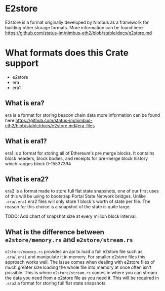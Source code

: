 # E2store

E2store is a format originally developed by Nimbus as a framework for building other storage formats. More information can be found here https://github.com/status-im/nimbus-eth2/blob/stable/docs/e2store.md


# What formats does this Crate support
- e2store
- era
- era1

## What is era?
era is a format for storing beacon chain data more information can be found here https://github.com/status-im/nimbus-eth2/blob/stable/docs/e2store.md#era-files

## What is era1?

era1 is a format for storing all of Ethereum's pre merge blocks. It contains block headers, block bodies, and receipts for pre-merge block history which ranges block 0-15537394

## What is era2?

era2 is a format made to store full flat state snapshots, one of our first uses of this will be using to bootstrap Portal State Network bridges. Unlike `.era`/`.era1` era2 files will only store 1 block's worth of state per file. The reason for this choice is a snapshot of the state is quite large.

TODO: Add chart of snapshot size at every million block interval.

## What is the difference between `e2store/memory.rs` and `e2store/stream.rs`

`e2store/memory.rs` provides an api to load a full e2store file such as `.era`/`.era1` and manipulate it in memory. For smaller e2store files this approach works well. The issue comes when dealing with e2store files of much greater size loading the whole file into memory at once often isn't possible. This is where `e2store/stream.rs` comes in where you can stream the data you need from a e2store file as you need it. This will be required in `.era2` a format for storing full flat state snapshots.
